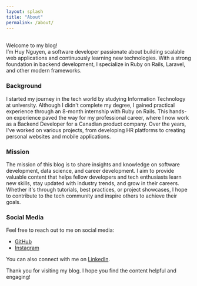```yaml
---
layout: splash
title: "About"
permalink: /about/
---
```


<br/>
Welcome to my blog!
<br/>
I’m Huy Nguyen, a software developer passionate about building scalable web applications and continuously learning new technologies. With a strong foundation in backend development, I specialize in Ruby on Rails, Laravel, and other modern frameworks.

### Background

I started my journey in the tech world by studying Information Technology at university. Although I didn't complete my degree, I gained practical experience through an 8-month internship with Ruby on Rails. This hands-on experience paved the way for my professional career, where I now work as a Backend Developer for a Canadian product company. Over the years, I've worked on various projects, from developing HR platforms to creating personal websites and mobile applications.

### Mission

The mission of this blog is to share insights and knowledge on software development, data science, and career development. I aim to provide valuable content that helps fellow developers and tech enthusiasts learn new skills, stay updated with industry trends, and grow in their careers. Whether it's through tutorials, best practices, or project showcases, I hope to contribute to the tech community and inspire others to achieve their goals.

### Social Media

Feel free to reach out to me on social media:

- [GitHub](https://github.com/patrick204nqh)
- [Instagram](https://www.instagram.com/patrick204nqh)

You can also connect with me on [LinkedIn](https://www.linkedin.com/in/patrick204nqh).

Thank you for visiting my blog. I hope you find the content helpful and engaging!
